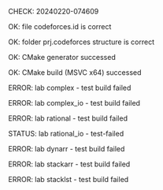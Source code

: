 CHECK: 20240220-074609
OK: file codeforces.id is correct
OK: folder prj.codeforces structure is correct
OK: CMake generator successed
OK: CMake build (MSVC x64) successed
ERROR: lab complex - test build failed
ERROR: lab complex_io - test build failed
ERROR: lab rational - test build failed
STATUS: lab rational_io - test-failed
ERROR: lab dynarr - test build failed
ERROR: lab stackarr - test build failed
ERROR: lab stacklst - test build failed
